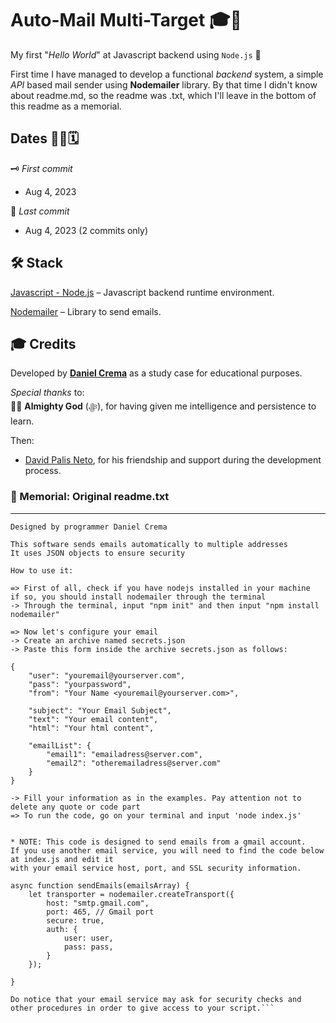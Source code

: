 # Auto-Mail Multi-Target 🎓🚀
My first "*Hello World*" at Javascript backend using `Node.js` 🎉

First time I have managed to develop a functional *backend* system, a simple *API* based mail sender using **Nodemailer** library. By that time I didn't know about readme.md, so the readme was .txt, which I'll leave in the bottom of this readme as a memorial.

## Dates 👨‍💻🗓️
🗝️ *First commit*

- Aug 4, 2023

🔐 *Last commit*

- Aug 4, 2023 (2 commits only)

## 🛠️ Stack
[Javascript - Node.js](https://nodejs.org/en) – Javascript backend runtime environment.

[Nodemailer](https://nodemailer.com/) – Library to send emails.

## 🎓 Credits
Developed by [**Daniel Crema**](https://github.com/DanielCrema) as a study case for educational purposes.

*Special thanks* to:  
🕋🤲 **Almighty God** (ﷻ), for having given me intelligence and persistence to learn.

Then:
- [David Palis Neto](https://github.com/dpalisn), for his friendship and support during the development process.

### 📝 Memorial: Original readme.txt
-------

```Auto-Mail Multi-Target
Designed by programmer Daniel Crema

This software sends emails automatically to multiple addresses
It uses JSON objects to ensure security

How to use it:

=> First of all, check if you have nodejs installed in your machine
if so, you should install nodemailer through the terminal
-> Through the terminal, input "npm init" and then input "npm install nodemailer"

=> Now let's configure your email
-> Create an archive named secrets.json
-> Paste this form inside the archive secrets.json as follows:

{
    "user": "youremail@yourserver.com",
    "pass": "yourpassword",
    "from": "Your Name <youremail@yourserver.com>",

    "subject": "Your Email Subject",
    "text": "Your email content",
    "html": "Your html content",

    "emailList": {
        "email1": "emailadress@server.com",
        "email2": "otheremailadress@server.com"
    }
}

-> Fill your information as in the examples. Pay attention not to delete any quote or code part
=> To run the code, go on your terminal and input 'node index.js'


* NOTE: This code is designed to send emails from a gmail account.
If you use another email service, you will need to find the code below at index.js and edit it
with your email service host, port, and SSL security information.

async function sendEmails(emailsArray) {
    let transporter = nodemailer.createTransport({
        host: "smtp.gmail.com",
        port: 465, // Gmail port
        secure: true,
        auth: {
            user: user,
            pass: pass,
        }
    });

}

Do notice that your email service may ask for security checks and
other procedures in order to give access to your script.```
